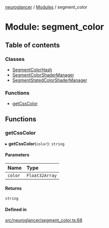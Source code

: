 [neuroglancer](../README.md) / [Modules](../modules.md) / segment\_color

# Module: segment\_color

## Table of contents

### Classes

- [SegmentColorHash](../classes/segment_color.SegmentColorHash.md)
- [SegmentColorShaderManager](../classes/segment_color.SegmentColorShaderManager.md)
- [SegmentStatedColorShaderManager](../classes/segment_color.SegmentStatedColorShaderManager.md)

### Functions

- [getCssColor](segment_color.md#getcsscolor)

## Functions

### getCssColor

▸ **getCssColor**(`color`): `string`

#### Parameters

| Name | Type |
| :------ | :------ |
| `color` | `Float32Array` |

#### Returns

`string`

#### Defined in

[src/neuroglancer/segment_color.ts:68](https://github.com/ActiveBrainAtlas2/neuroglancer/blob/b9eb98e6/src/neuroglancer/segment_color.ts#L68)
